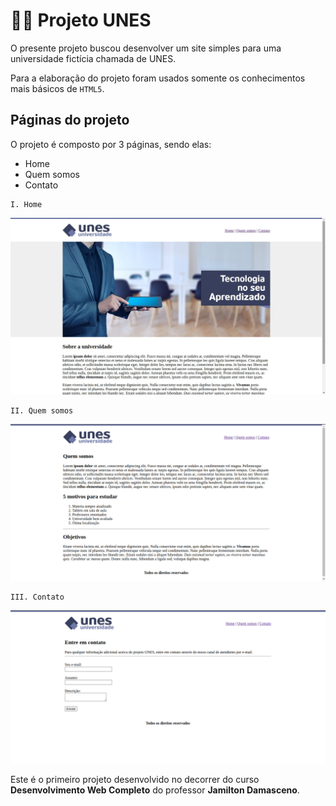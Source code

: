 # :man_student: Projeto UNES 

O presente projeto buscou desenvolver um site simples para uma universidade fictícia chamada de UNES.

Para a elaboração do projeto foram usados somente os conhecimentos mais básicos de `HTML5`.



## Páginas do projeto

O projeto é composto por 3 páginas, sendo elas:

- Home
- Quem somos
- Contato



```
I. Home
```

   ![Figure](https://github.com/Vinicius999/web-project-001-UNES/blob/main/screenshots/Home.jpeg)

```
II. Quem somos
```

   ![Figure](https://github.com/Vinicius999/web-project-001-UNES/blob/main/screenshots/quem-somos.png)

```
III. Contato
```

   ![Figure](https://github.com/Vinicius999/web-project-001-UNES/blob/main/screenshots/contato.png)



Este é o primeiro projeto desenvolvido no decorrer do curso **Desenvolvimento Web Completo** do professor **Jamilton Damasceno**.





